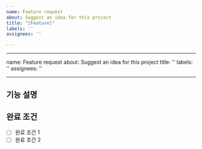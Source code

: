 ```yaml
---
name: Feature request
about: Suggest an idea for this project
title: "[Feature]"
labels: ''
assignees: ''

---
```


---
name: Feature request
about: Suggest an idea for this project
title: ''
labels: ''
assignees: ''

---

## 기능 설명

## 완료 조건

- [ ] 완료 조건 1
- [ ] 완료 조건 2
